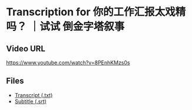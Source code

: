 # Transcription for 你的工作汇报太戏精吗？ ｜试试 倒金字塔叙事
## Video URL
https://www.youtube.com/watch?v=8PEnhKMzs0s
 
## Files
- [Transcript (.txt)](./transcript.txt)
- [Subtitle (.srt)](./transcript.srt)
